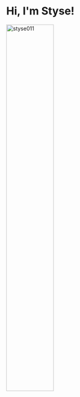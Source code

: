 
# Hi, I'm Styse!
 
<!--   
[![Hits](https://hits.seeyoufarm.com/api/count/incr/badge.svg?url=https%3A%2F%2Fgithub.com%2Fsty011%2Fsty011&count_bg=%2379C83D&title_bg=%23555555&icon=&icon_color=%23E7E7E7&title=Profile+Views&edge_flat=false)](https://hits.seeyoufarm.com)
[![Gmail](https://img.shields.io/badge/-Gmail-c14438?style=flat&logo=Gmail&logoColor=white)](mailto:styse011@gmail.com)
[![Instagram](https://img.shields.io/badge/-Instagram-purple?logo=instagram&logoColor=white&link=https://instagram.com/sty_.011/)](https://www.instagram.com/sty_.011)
[![Telegram](https://img.shields.io/badge/-Telegram-informational?logo=telegram&logoColor=white&link=https://t.me/Shtlyse)](https://t.me/Shtlyse)
[![Github](https://img.shields.io/github/followers/sty011?label=Follow&style=social)](https://github.com/sty011)
 -->
  
  
<div>
<!--   <img width="45%" align="left" src="https://github-readme-stats.vercel.app/api/top-langs?username=sty011&show_icons=true&locale=en&layout=compact" alt="styse011" /> -->
  <img width="50%"  src="https://github-readme-streak-stats.herokuapp.com/?user=sty011&" alt="styse011" />
</div>
